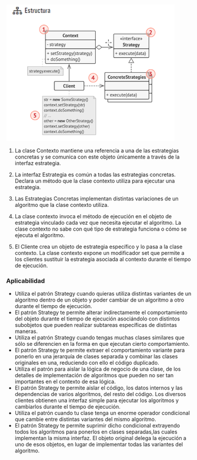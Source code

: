 ![img_2.png](img_2.png)

1. La clase Contexto mantiene una referencia a una de las estrategias
   concretas y se comunica con este objeto únicamente a
   través de la interfaz estrategia.

2. La interfaz Estrategia es común a todas las estrategias concretas.
   Declara un método que la clase contexto utiliza para ejecutar
   una estrategia.

3. Las Estrategias Concretas implementan distintas variaciones
   de un algoritmo que la clase contexto utiliza.

4. La clase contexto invoca el método de ejecución en el objeto
   de estrategia vinculado cada vez que necesita ejecutar el algoritmo.
   La clase contexto no sabe con qué tipo de estrategia
   funciona o cómo se ejecuta el algoritmo.

5. El Cliente crea un objeto de estrategia específico y lo pasa a
   la clase contexto. La clase contexto expone un modificador set
   que permite a los clientes sustituir la estrategia asociada al contexto
   durante el tiempo de ejecución.

### Aplicabilidad

*  Utiliza el patrón Strategy cuando quieras utiliza distintas variantes
de un algoritmo dentro de un objeto y poder cambiar
de un algoritmo a otro durante el tiempo de ejecución.
* El patrón Strategy te permite alterar indirectamente el comportamiento
  del objeto durante el tiempo de ejecución asociándolo con distintos subobjetos que pueden realizar subtareas
  específicas de distintas maneras.
* Utiliza el patrón Strategy cuando tengas muchas clases similares
  que sólo se diferencien en la forma en que ejecutan cierto
  comportamiento.
* El patrón Strategy te permite extraer el comportamiento variante
  para ponerlo en una jerarquía de clases separada y combinar
  las clases originales en una, reduciendo con ello el código
  duplicado.
* Utiliza el patrón para aislar la lógica de negocio de una clase,
  de los detalles de implementación de algoritmos que pueden
  no ser tan importantes en el contexto de esa lógica.
* El patrón Strategy te permite aislar el código, los datos internos
  y las dependencias de varios algoritmos, del resto del código.
  Los diversos clientes obtienen una interfaz simple para
  ejecutar los algoritmos y cambiarlos durante el tiempo de
  ejecución.
* Utiliza el patrón cuando tu clase tenga un enorme operador
  condicional que cambie entre distintas variantes del mismo
  algoritmo.
* El patrón Strategy te permite suprimir dicho condicional extrayendo
  todos los algoritmos para ponerlos en clases separadas,las cuales implementan la misma interfaz. El objeto original
  delega la ejecución a uno de esos objetos, en lugar de implementar todas las variantes del algoritmo.
